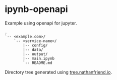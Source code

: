 # ipynb-openapi

Example using openapi for jupyter.

```text
.
`-- <example.com>/
    `-- <service-name>/
        |-- config/
        |-- data/
        |-- output/
        |-- main.ipynb
        `-- README.md
```

Directory tree generated using [tree.nathanfriend.io](https://tree.nathanfriend.io/).
